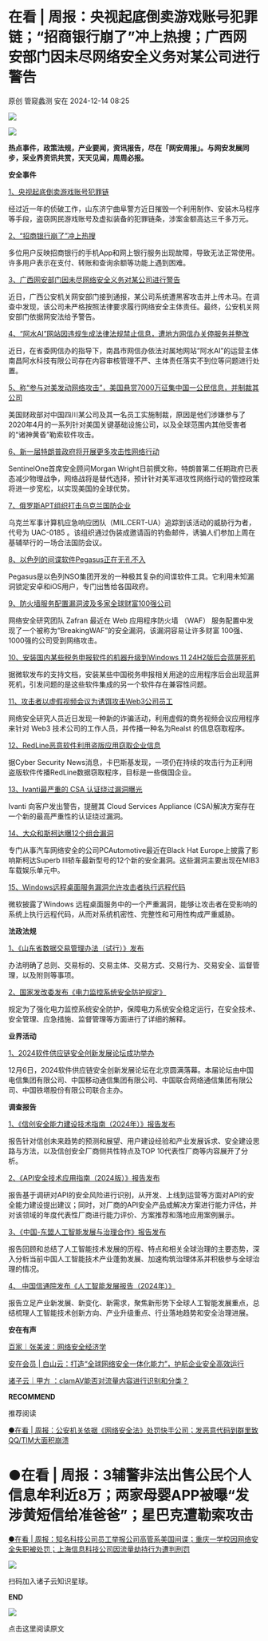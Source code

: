 #  在看 | 周报：央视起底倒卖游戏账号犯罪链；“招商银行崩了”冲上热搜；广西网安部门因未尽网络安全义务对某公司进行警告   
原创 管窥蠡测  安在   2024-12-14 08:25  
  
![](https://mmbiz.qpic.cn/mmbiz_jpg/5eH7xATwT39x3nndZanlbZOk0K8ibhGOS3mskN8Bwx0bJ9KgpRsYSJ106ib1991xicajm3DeAcXdpEVl2icku02jBg/640?wx_fmt=other&from=appmsg&wxfrom=5&wx_lazy=1&wx_co=1&tp=webp "")  
  
![](https://mmbiz.qpic.cn/mmbiz_gif/ZIkVabbjP4HIZoP6HsxqLhFTzWt7brZDcDnPK0iaDgUcU0GGX1fbwy9DJNvrOKkw3ORhGYe5wJbJkkFcHrwQmNw/640?wx_fmt=gif&wxfrom=5&wx_lazy=1&tp=webp "")  
  
**热点事件，政策法规，产业要闻，资讯报告，尽在「网安周报」。与网安发展同步，采业界资讯共赏，天天见闻，周周必报。**  
  
  
**安全事件**  
  
  
  
  
  
  
[1、央视起底倒卖游戏账号犯罪链](https://mp.weixin.qq.com/s?__biz=MzIzMzE4NDU1OQ==&mid=2652066506&idx=1&sn=984cd72167b94d649a4a01436d4bf7f0&scene=21#wechat_redirect)  
  
  
  
经过近一年的侦破工作，山东济宁曲阜警方近日摧毁一个利用制作、安装木马程序等手段，盗窃网民游戏账号及虚拟装备的犯罪链条，涉案金额高达三千多万元。  
  
  
[2、“招商银行崩了”冲上热搜](https://mp.weixin.qq.com/s?__biz=MzIzMzE4NDU1OQ==&mid=2652066506&idx=2&sn=29ca634d27fa92f2af97ed96b964b811&scene=21#wechat_redirect)  
  
  
  
多位用户反映招商银行的手机App和网上银行服务出现故障，导致无法正常使用。许多用户表示在支付、转账和查询余额等功能上遇到困难。  
  
  
[3、广西网安部门因未尽网络安全义务对某公司进行警告](https://mp.weixin.qq.com/s?__biz=MzIzMzE4NDU1OQ==&mid=2652066506&idx=3&sn=bfc92aae3eca8bf4e3a665b82603bb8d&scene=21#wechat_redirect)  
  
  
  
近日，广西公安机关网安部门接到通报，某公司系统遭黑客攻击并上传木马。在调查中发现，该公司未严格按照法律要求履行网络安全主体责任。最终，公安机关网安部门依据网安法给予警告。  
  
  
[4、“阿水AI”网站因违规生成法律法规禁止信息，遭地方网信办关停服务并整改](https://mp.weixin.qq.com/s?__biz=MzI4NDY2MDMwMw==&mid=2247513257&idx=1&sn=9e69872c15f0b7ab65754a15235d08f7&scene=21#wechat_redirect)  
  
  
  
近日，在省委网信办的指导下，南昌市网信办依法对属地网站“阿水AI”的运营主体南昌阿水科技有限公司存在内容审核管理不严、主体责任落实不到位等问题进行处置。  
  
  
[5、称“参与对美发动网络攻击”，美国悬赏7000万征集中国一公民信息，并制裁其公司](https://mp.weixin.qq.com/s?__biz=MzU5ODgzNTExOQ==&mid=2247633077&idx=2&sn=dea3570609d72641abbd7b4101500808&scene=21#wechat_redirect)  
  
  
  
美国财政部对中国四川某公司及其一名员工实施制裁，原因是他们涉嫌参与了2020年4月的一系列针对美国关键基础设施公司，以及全球范围内其他受害者的“诸神黄昏”勒索软件攻击。  
  
  
[6、新一届特朗普政府将开展更多攻击性网络行动](https://mp.weixin.qq.com/s?__biz=MzI4NDY2MDMwMw==&mid=2247513271&idx=1&sn=ee8fde8b253819336edf3ed09db3bcc3&scene=21#wechat_redirect)  
  
  
  
SentinelOne首席安全顾问Morgan Wright日前撰文称，特朗普第二任期政府已表态减少物理战争，网络战将是替代选择，预计针对美军进攻性网络行动的管控政策将进一步宽松，以实现美国的全球优势。  
  
  
[7、俄罗斯APT组织打击乌克兰国防企业](https://mp.weixin.qq.com/s?__biz=MzIzMzE4NDU1OQ==&mid=2652066552&idx=3&sn=6ed80d1c092b19865bd0f426af66ef48&scene=21#wechat_redirect)  
  
  
  
乌克兰军事计算机应急响应团队（MIL.CERT-UA）追踪到该活动的威胁行为者，代号为 UAC-0185 。该组织通过伪装成邀请函的钓鱼邮件，诱骗人们参加上周在基辅举行的一场合法国防会议。  
  
  
[8、以色列的间谍软件Pegasus正在无孔不入](https://mp.weixin.qq.com/s?__biz=MzU5ODgzNTExOQ==&mid=2247632681&idx=2&sn=c56933c3e0209e2ae60610191c3a7a10&scene=21#wechat_redirect)  
  
  
  
Pegasus是以色列NSO集团开发的一种极其复杂的间谍软件工具。它利用未知漏洞锁定安卓和iOS用户，专门出售给各国政府。  
  
  
[9、防火墙服务配置漏洞波及多家全球财富100强公司](https://mp.weixin.qq.com/s?__biz=MzIzMzE4NDU1OQ==&mid=2652066552&idx=4&sn=1e612f3b3ba252c5b5578d381d2737ee&scene=21#wechat_redirect)  
  
  
  
网络安全研究团队 Zafran 最近在 Web 应用程序防火墙 （WAF） 服务配置中发现了一个被称为“BreakingWAF”的安全漏洞，该漏洞容易让许多财富 100强、1000强的公司受到网络攻击。  
  
  
[10、安装国内某些税务申报软件的机器升级到Windows 11 24H2版后会蓝屏死机](https://mp.weixin.qq.com/s?__biz=MzIzMzE4NDU1OQ==&mid=2652066537&idx=2&sn=d5fede1d86a1b698f39f53972f7be353&scene=21#wechat_redirect)  
  
  
  
据微软发布的支持文档，安装某些中国税务申报相关用途的应用程序后会出现蓝屏死机，引发问题的是这些软件集成的另一个软件存在兼容性问题。  
  
  
[11、攻击者以虚假视频会议为诱饵攻击Web3公司员工](https://mp.weixin.qq.com/s?__biz=MzIzMzE4NDU1OQ==&mid=2652066537&idx=3&sn=03588703ad0844e131c2d12ea5375e40&scene=21#wechat_redirect)  
  
  
  
网络安全研究人员近日发现一种新的诈骗活动，利用虚假的商务视频会议应用程序来针对 Web3 技术公司的工作人员，并传播一种名为Realst 的信息窃取程序。  
  
  
[12、RedLine恶意软件利用盗版应用窃取企业信息](https://mp.weixin.qq.com/s?__biz=MjM5NjA0NjgyMA==&mid=2651309577&idx=3&sn=e4094ee39182c4d7fd9b8457761e0db1&scene=21#wechat_redirect)  
  
  
  
据Cyber Security News消息，卡巴斯基发现，一项仍在持续的攻击行为正利用盗版软件传播RedLine数据窃取程序，目标是一些俄国企业。  
  
  
[13、Ivanti最严重的 CSA 认证绕过漏洞曝光](https://mp.weixin.qq.com/s?__biz=MjM5NjA0NjgyMA==&mid=2651309577&idx=2&sn=6fd24a945862bf834c191ed6f0cfec7b&scene=21#wechat_redirect)  
  
  
  
Ivanti 向客户发出警告，提醒其 Cloud Services Appliance (CSA)解决方案存在一个新的最高严重性的认证绕过漏洞。  
  
  
[14、大众和斯柯达曝12个组合漏洞](https://mp.weixin.qq.com/s?__biz=MjM5NjA0NjgyMA==&mid=2651309849&idx=1&sn=6849f94f691ae8bacd9489f813864299&scene=21#wechat_redirect)  
  
  
  
专门从事汽车网络安全的公司PCAutomotive最近在Black Hat Europe上披露了影响斯柯达Superb III轿车最新型号的12个新的安全漏洞。这些漏洞主要出现在MIB3车载娱乐单元中。  
  
  
[15、Windows远程桌面服务漏洞允许攻击者执行远程代码](https://mp.weixin.qq.com/s?__biz=MjM5NjA0NjgyMA==&mid=2651309849&idx=3&sn=d3d596e08cc54e08b3e20a458a7ac9e7&scene=21#wechat_redirect)  
  
  
  
微软披露了Windows 远程桌面服务中的一个严重漏洞，能够让攻击者在受影响的系统上执行远程代码，从而对系统机密性、完整性和可用性构成严重威胁。  
  
  
  
  
  
**法政法规**  
  
  
  
  
  
  
[1、《山东省数据交易管理办法（试行）》发布](https://mp.weixin.qq.com/s?__biz=MzIyNjUxOTQ0MQ==&mid=2247567685&idx=3&sn=4ab62bf02b4763bf4c03a5c88b13cf05&scene=21#wechat_redirect)  
  
  
  
办法明确了总则、交易标的、交易主体、交易方式、交易行为、交易安全、监督管理，以及附则等事项。  
  
  
[2、国家发改委发布《电力监控系统安全防护规定》](https://mp.weixin.qq.com/s?__biz=MzA5MzE5MDAzOA==&mid=2664232034&idx=2&sn=c1afafb0fd228cd36c62b55ce3c8bb0c&scene=21#wechat_redirect)  
  
  
  
规定为了强化电力监控系统安全防护，保障电力系统安全稳定运行，在安全技术、安全管理、应急措施、监督管理等方面进行了详细的解释。  
  
  
  
  
  
**业界活动**  
  
  
  
  
  
  
[1、2024软件供应链安全创新发展论坛成功举办](https://mp.weixin.qq.com/s?__biz=MzU5ODgzNTExOQ==&mid=2247633093&idx=2&sn=a8924fb949d7aefece654d0452a471d9&scene=21#wechat_redirect)  
  
  
  
12月6日，2024软件供应链安全创新发展论坛在北京圆满落幕。本届论坛由中国电信集团有限公司、中国移动通信集团有限公司、中国联合网络通信集团有限公司、中国铁塔股份有限公司联合主办。  
  
  
  
**调查报告**  
  
  
  
  
  
[1、《信创安全能力建设技术指南（2024年）》报告发布](https://mp.weixin.qq.com/s?__biz=MjM5Njc3NjM4MA==&mid=2651134050&idx=1&sn=dce8c9a8226368976a46fd3e3aa3f861&scene=21#wechat_redirect)  
  
  
  
报告针对信创未来趋势的预测和展望、用户建设经验和产业发展诉求、安全建设思路与方法，以及信创安全厂商侧共性特点及TOP 10代表性厂商等内容展开了分析。  
  
  
  
[2、《API安全技术应用指南（2024版）》报告发布](https://mp.weixin.qq.com/s?__biz=MjM5Njc3NjM4MA==&mid=2651133894&idx=1&sn=3cbb5afb9968e99c3ba02bb33e8725d8&scene=21#wechat_redirect)  
  
  
  
报告基于调研对API的安全风险进行识别，从开发、上线到运营等方面对API的安全能力建设提出建议；同时，对厂商的API安全产品或解决方案进行能力评估，并对该领域的年度代表性厂商进行能力评价、方案推荐和落地应用案例展示。  
  
  
[3、《中国-东盟人工智能发展与治理合作》报告发布](https://mp.weixin.qq.com/s?__biz=MzA5MzE5MDAzOA==&mid=2664231940&idx=5&sn=15a40c69910901561641a42690204d94&scene=21#wechat_redirect)  
  
  
  
报告回顾和总结了人工智能技术发展的历程、特点和相关全球治理的主要态势，深入分析当前中国人工智能技术产业蓬勃发展、加速构筑治理体系并积极参与全球治理的情况。  
  
  
[4、 中国信通院发布《人工智能发展报告（2024年）》](https://mp.weixin.qq.com/s?__biz=MzA5MzE5MDAzOA==&mid=2664231870&idx=3&sn=f63ca19869a9047a447787ccdd4c985b&scene=21#wechat_redirect)  
  
  
  
报告立足产业新发展、新变化、新需求，聚焦新形势下全球人工智能发展重点，总结梳理人工智能技术创新方向、产业升级重点、行业落地趋势和安全治理进展。  
  
  
  
  
**安在有声**  
  
  
  
  
[百家｜张美波：网络安全经济学](https://mp.weixin.qq.com/s?__biz=MzU5ODgzNTExOQ==&mid=2247632681&idx=1&sn=d40f39269a4fe966e61f9bc2e55b1514&scene=21#wechat_redirect)  
  
  
[安在会员 | 白山云：打造“全球网络安全一体化能力”，护航企业安全高效运行](https://mp.weixin.qq.com/s?__biz=MzU5ODgzNTExOQ==&mid=2247633093&idx=1&sn=7895b675ca54063b13adebfce0c3f919&scene=21#wechat_redirect)  
  
  
[诸子云｜甲方 ：clamAV能否对流量内容进行识别和分类？](https://mp.weixin.qq.com/s?__biz=MzU5ODgzNTExOQ==&mid=2247633093&idx=3&sn=dfa7eb2b8641ad290302868e31a3d8a2&scene=21#wechat_redirect)  
  
  
  
  
**RECOMMEND**  
  
  
推荐阅读  
  
  
[●在看 | 周报：公安机关依据《网络安全法》处罚快手公司；发恶意代码到群里致QQ/TIM大面积崩溃](https://mp.weixin.qq.com/s?__biz=MzU5ODgzNTExOQ==&mid=2247631929&idx=1&sn=a676765f017c462197bb361c284959e8&token=1873922044&lang=zh_CN&scene=21#wechat_redirect)  
  
# ●在看 | 周报：3辅警非法出售公民个人信息牟利近8万；两家母婴APP被曝“发涉黄短信给准爸爸”；星巴克遭勒索攻击  
  
[●在看 | 周报：知名科技公司员工举报公司高管系美国间谍；重庆一学校因网络安全失职被处罚；上海信息科技公司因流量劫持行为遭判刑罚](https://mp.weixin.qq.com/s?__biz=MzU5ODgzNTExOQ==&mid=2247632603&idx=1&sn=bf2258dd2d9655a969c6a83f07d77249&token=2069629467&lang=zh_CN&scene=21#wechat_redirect)  
  
  
  
![](https://mmbiz.qpic.cn/mmbiz_jpg/5eH7xATwT3ibRpa5yOEg8zZ5voaDbvKA75C5LJDKwGFzKfWoxFGdDfCOUYRAiaH27KC1O6npvh4UbX3ZWliblsiatg/640?wx_fmt=other&from=appmsg&wxfrom=5&wx_lazy=1&wx_co=1&tp=webp "")  
  
  
扫码加入诸子云知识星球。  
  
  
  
  
**END**  
  
  
  
  
  
![](https://mmbiz.qpic.cn/mmbiz_jpg/5eH7xATwT3icpLmjpDSQkXx16oAygiaJncnia0kl72sBlgJQlKdaWJ6GQnULdjmQ7McMvLAUBmCOeXnSkHjjM5QSQ/640?wx_fmt=other&from=appmsg&wxfrom=5&wx_lazy=1&wx_co=1&tp=webp "")  
  
  
点击这里阅读原文  
  
